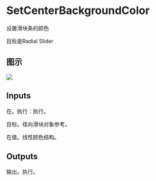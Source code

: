 # SetCenterBackgroundColor

设置滑块条的颜色

目标是Radial Slider

## 图示

![]($-20221218-17544036.png)

## Inputs

在。执行：执行。

目标。径向滑块对象参考。

在值。线性颜色结构。 

## Outputs

输出。执行。

